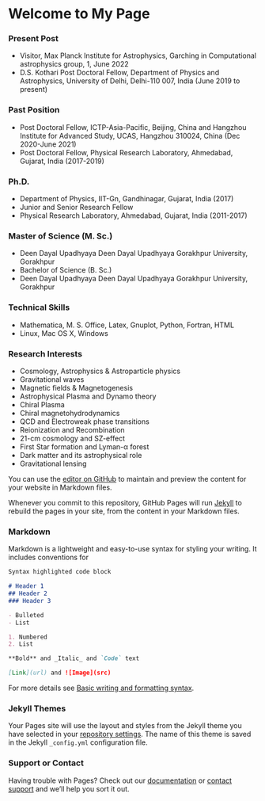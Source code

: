 # Welcome to My Page

### Present Post
* Visitor, Max Planck Institute for Astrophysics, Garching in Computational astrophysics group, 1, June 2022
* D.S. Kothari Post Doctoral Fellow, Department of Physics and Astrophysics, University of Delhi, Delhi-110 007, India (June 2019 to present)

### Past Position
* Post Doctoral Fellow, ICTP-Asia-Pacific, Beijing, China and Hangzhou Institute for Advanced Study, UCAS, Hangzhou 310024, China (Dec 2020-June 2021)
* Post Doctoral Fellow, Physical Research Laboratory, Ahmedabad, Gujarat, India (2017-2019)

### Ph.D.
* Department of Physics, IIT-Gn, Gandhinagar, Gujarat, India  (2017)
* Junior and Senior Research Fellow
* Physical Research Laboratory, Ahmedabad, Gujarat, India (2011-2017)

### Master of Science (M. Sc.)
* Deen Dayal Upadhyaya Deen Dayal Upadhyaya Gorakhpur University, Gorakhpur
* Bachelor of Science (B. Sc.)
* Deen Dayal Upadhyaya Deen Dayal Upadhyaya Gorakhpur University, Gorakhpur

### Technical Skills
* Mathematica, M. S. Office, Latex, Gnuplot, Python, Fortran, HTML
* Linux, Mac OS X, Windows

### Research Interests
* Cosmology, Astrophysics & Astroparticle physics
* Gravitational  waves
* Magnetic fields & Magnetogenesis
* Astrophysical Plasma and Dynamo theory
* Chiral Plasma
* Chiral magnetohydrodynamics
* QCD and Electroweak phase transitions
* Reionization and Recombination
* 21-cm cosmology and SZ-effect
* First Star formation and Lyman-α forest
* Dark matter and its astrophysical role
* Gravitational lensing




You can use the [editor on GitHub](https://github.com/arunsinp/aruncosmo.github.io/edit/gh-pages/index.md) to maintain and preview the content for your website in Markdown files.

Whenever you commit to this repository, GitHub Pages will run [Jekyll](https://jekyllrb.com/) to rebuild the pages in your site, from the content in your Markdown files.

### Markdown

Markdown is a lightweight and easy-to-use syntax for styling your writing. It includes conventions for

```markdown
Syntax highlighted code block

# Header 1
## Header 2
### Header 3

- Bulleted
- List

1. Numbered
2. List

**Bold** and _Italic_ and `Code` text

[Link](url) and ![Image](src)
```

For more details see [Basic writing and formatting syntax](https://docs.github.com/en/github/writing-on-github/getting-started-with-writing-and-formatting-on-github/basic-writing-and-formatting-syntax).

### Jekyll Themes

Your Pages site will use the layout and styles from the Jekyll theme you have selected in your [repository settings](https://github.com/arunsinp/aruncosmo.github.io/settings/pages). The name of this theme is saved in the Jekyll `_config.yml` configuration file.

### Support or Contact

Having trouble with Pages? Check out our [documentation](https://docs.github.com/categories/github-pages-basics/) or [contact support](https://support.github.com/contact) and we’ll help you sort it out.
